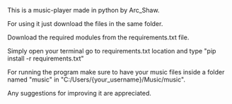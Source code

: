 This is a music-player made in python by Arc_Shaw.

For using it just download the files in the same folder.

Download the required modules from the requirements.txt file.

Simply open your terminal go to requirements.txt location and type "pip install -r requirements.txt"

For running the program make sure to have your music files inside a folder named "music" in "C:/Users/{your_username}/Music/music".

Any suggestions for improving it are appreciated.
